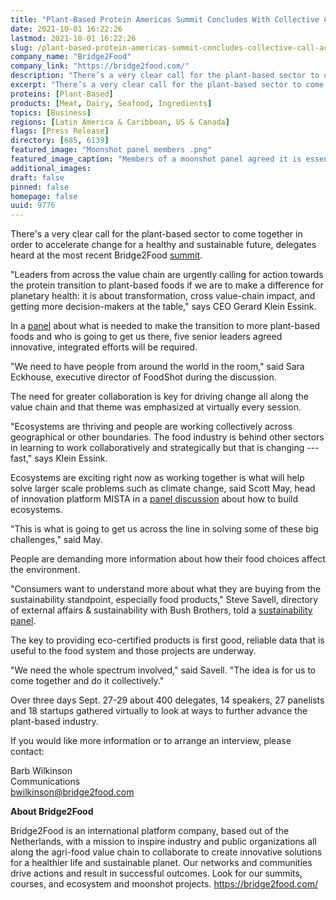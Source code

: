 ```yaml
---
title: "Plant-Based Protein Americas Summit Concludes With Collective Call for Action on Protein Transition"
date: 2021-10-01 16:22:26
lastmod: 2021-10-01 16:22:26
slug: /plant-based-protein-americas-summit-concludes-collective-call-action-protein-transition
company_name: "Bridge2Food"
company_link: "https://bridge2food.com/"
description: "There’s a very clear call for the plant-based sector to come together in order to accelerate change for a healthy and sustainable future, delegates heard at the most recent Bridge2Food summit."
excerpt: "There’s a very clear call for the plant-based sector to come together in order to accelerate change for a healthy and sustainable future, delegates heard at the most recent Bridge2Food summit."
proteins: [Plant-Based]
products: [Meat, Dairy, Seafood, Ingredients]
topics: [Business]
regions: [Latin America & Caribbean, US & Canada]
flags: [Press Release]
directory: [685, 6139]
featured_image: "Moonshot panel members .png"
featured_image_caption: "Members of a moonshot panel agreed it is essential that all sectors of the food system be involved for a healthy, sustainable future: Prof. David Julian McClements, Michael Natale of Ingredion, Jo Raven of FAIRR Initiative, Nicole Negowetti of Plant Based Foods Association, Gerard Klein Essink of Bridge2Food, and Sara Eckhouse of Foodshot."
additional_images:
draft: false
pinned: false
homepage: false
uuid: 9776
---
```

There's a very clear call for the plant-based sector to come together in
order to accelerate change for a healthy and sustainable future,
delegates heard at the most recent Bridge2Food
[summit](https://bridge2food.com/webinars/summit-plant-based-foods-proteins-americas-2021/info/programme/).

"Leaders from across the value chain are urgently calling for action
towards the protein transition to plant-based foods if we are to make a
difference for planetary health: it is about transformation, cross
value-chain impact, and getting more decision-makers at the table," says
CEO Gerard Klein Essink.

In a
[panel](https://bridge2food.com/moonshot-2030-plant-based-proteins-key-to-sustainable-future/)
about what is needed to make the transition to more plant-based foods
and who is going to get us there, five senior leaders agreed innovative,
integrated efforts will be required.

"We need to have people from around the world in the room," said Sara
Eckhouse, executive director of FoodShot during the discussion.

The need for greater collaboration is key for driving change all along
the value chain and that theme was emphasized at virtually every
session.

"Ecosystems are thriving and people are working collectively across
geographical or other boundaries. The food industry is behind other
sectors in learning to work collaboratively and strategically but that
is changing --- fast," says Klein Essink.

Ecosystems are exciting right now as working together is what will help
solve larger scale problems such as climate change, said Scott May, head
of innovation platform MISTA in a [panel
discussion](https://bridge2food.com/how-do-you-build-an-ecosystem-3-creators-talk-you-through-it/)
about how to build ecosystems.

"This is what is going to get us across the line in solving some of
these big challenges," said May.

People are demanding more information about how their food choices
affect the environment.

"Consumers want to understand more about what they are buying from the
sustainability standpoint, especially food products," Steve Savell,
directory of external affairs & sustainability with Bush Brothers, told
a [sustainability
panel](https://bridge2food.com/good-data-key-to-give-consumers-the-information-they-want-about-sustainable-food-choices/).

The key to providing eco-certified products is first good, reliable data
that is useful to the food system and those projects are underway.

"We need the whole spectrum involved," said Savell. "The idea is for us
to come together and do it collectively."

Over three days Sept. 27-29 about 400 delegates, 14 speakers, 27
panelists and 18 startups gathered virtually to look at ways to further
advance the plant-based industry.

If you would like more information or to arrange an interview, please
contact:

Barb Wilkinson\
Communications\
<bwilkinson@bridge2food.com>

**About Bridge2Food**

Bridge2Food is an international platform company, based out of the
Netherlands, with a mission to inspire industry and public organizations
all along the agri-food value chain to collaborate to create innovative
solutions for a healthier life and sustainable planet. Our networks and
communities drive actions and result in successful outcomes. Look for
our summits, courses, and ecosystem and moonshot projects.
<https://bridge2food.com/>
